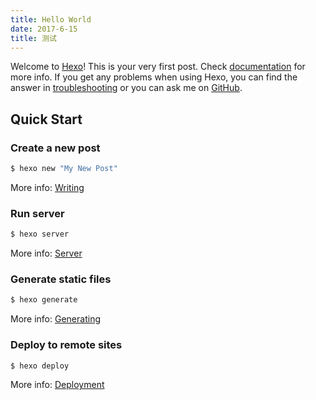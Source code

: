 ```yaml
---
title: Hello World
date: 2017-6-15
title: 测试
---
```

Welcome to [Hexo](https://hexo.io/)! This is your very first post.
 Check [documentation](https://hexo.io/docs/) for more info. If you get any problems when using Hexo,
  you can find the answer in [troubleshooting](https://hexo.io/docs/troubleshooting.html) or
  you can ask me on [GitHub](https://github.com/hexojs/hexo/issues).

## Quick Start

### Create a new post

``` bash
$ hexo new "My New Post"
```

More info: [Writing](https://hexo.io/docs/writing.html)

### Run server

``` bash
$ hexo server
```

More info: [Server](https://hexo.io/docs/server.html)

### Generate static files

``` bash
$ hexo generate
```
More info: [Generating](https://hexo.io/docs/generating.html)

### Deploy to remote sites

``` bash
$ hexo deploy
```

More info: [Deployment](https://hexo.io/docs/deployment.html)
